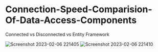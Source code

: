 # Connection-Speed-Comparision-Of-Data-Access-Components
Connected vs Disconnected vs Entity Framework


![Screenshot 2023-02-06 221405](https://user-images.githubusercontent.com/102765970/217063693-e20c0901-c9da-4573-b68c-eeefa3297bd7.png)
![Screenshot 2023-02-06 221410](https://user-images.githubusercontent.com/102765970/217063695-1c37ab35-2439-4b33-a38d-953b7771eb44.png)
